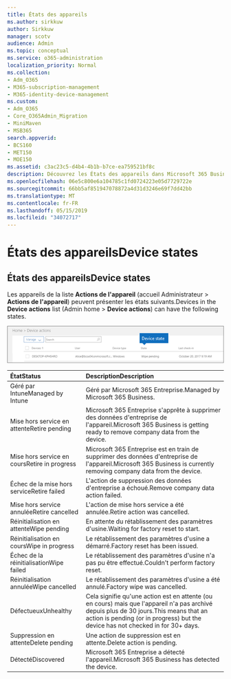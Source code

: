 ```yaml
---
title: États des appareils
ms.author: sirkkuw
author: Sirkkuw
manager: scotv
audience: Admin
ms.topic: conceptual
ms.service: o365-administration
localization_priority: Normal
ms.collection:
- Adm_O365
- M365-subscription-management
- M365-identity-device-management
ms.custom:
- Adm_O365
- Core_O365Admin_Migration
- MiniMaven
- MSB365
search.appverid:
- BCS160
- MET150
- MOE150
ms.assetid: c3ac23c5-d4b4-4b1b-b7ce-ea759521bf8c
description: Découvrez les États des appareils dans Microsoft 365 Business.
ms.openlocfilehash: 06e5c800e6a104785c1fd0724223e05d7729722e
ms.sourcegitcommit: 66bb5af851947078872a4d31d3246e69f7dd42bb
ms.translationtype: MT
ms.contentlocale: fr-FR
ms.lasthandoff: 05/15/2019
ms.locfileid: "34072717"
---
```

# <a name="device-states"></a><span data-ttu-id="cbb02-103">États des appareils</span><span class="sxs-lookup"><span data-stu-id="cbb02-103">Device states</span></span>

## <a name="device-states"></a><span data-ttu-id="cbb02-104">États des appareils</span><span class="sxs-lookup"><span data-stu-id="cbb02-104">Device states</span></span>

<span data-ttu-id="cbb02-105">Les appareils de la liste **Actions de l'appareil** (accueil Administrateur \> **Actions de l'appareil**) peuvent présenter les états suivants.</span><span class="sxs-lookup"><span data-stu-id="cbb02-105">Devices in the **Device actions** list (Admin home \> **Device actions**) can have the following states.</span></span>
  
![In the Device actions list, you can see the Devices states.](media/a621c47e-45d9-4e1a-beb9-c03254d40c1d.png)
  
|<span data-ttu-id="cbb02-107">**État**</span><span class="sxs-lookup"><span data-stu-id="cbb02-107">**Status**</span></span>|<span data-ttu-id="cbb02-108">**Description**</span><span class="sxs-lookup"><span data-stu-id="cbb02-108">**Description**</span></span>|
|:-----|:-----|
|<span data-ttu-id="cbb02-109">Géré par Intune</span><span class="sxs-lookup"><span data-stu-id="cbb02-109">Managed by Intune</span></span>  <br/> |<span data-ttu-id="cbb02-110">Géré par Microsoft 365 Entreprise.</span><span class="sxs-lookup"><span data-stu-id="cbb02-110">Managed by Microsoft 365 Business.</span></span>  <br/> |
|<span data-ttu-id="cbb02-111">Mise hors service en attente</span><span class="sxs-lookup"><span data-stu-id="cbb02-111">Retire pending</span></span>  <br/> |<span data-ttu-id="cbb02-112">Microsoft 365 Entreprise s'apprête à supprimer des données d'entreprise de l'appareil.</span><span class="sxs-lookup"><span data-stu-id="cbb02-112">Microsoft 365 Business is getting ready to remove company data from the device.</span></span>  <br/> |
|<span data-ttu-id="cbb02-113">Mise hors service en cours</span><span class="sxs-lookup"><span data-stu-id="cbb02-113">Retire in progress</span></span>  <br/> |<span data-ttu-id="cbb02-114">Microsoft 365 Entreprise est en train de supprimer des données d'entreprise de l'appareil.</span><span class="sxs-lookup"><span data-stu-id="cbb02-114">Microsoft 365 Business is currently removing company data from the device.</span></span>  <br/> |
|<span data-ttu-id="cbb02-115">Échec de la mise hors service</span><span class="sxs-lookup"><span data-stu-id="cbb02-115">Retire failed</span></span>  <br/> | <span data-ttu-id="cbb02-116">L'action de suppression des données d'entreprise a échoué.</span><span class="sxs-lookup"><span data-stu-id="cbb02-116">Remove company data action failed.</span></span>  <br/> |
|<span data-ttu-id="cbb02-117">Mise hors service annulée</span><span class="sxs-lookup"><span data-stu-id="cbb02-117">Retire cancelled</span></span>  <br/> |<span data-ttu-id="cbb02-118">L'action de mise hors service a été annulée.</span><span class="sxs-lookup"><span data-stu-id="cbb02-118">Retire action was cancelled.</span></span>  <br/> |
|<span data-ttu-id="cbb02-119">Réinitialisation en attente</span><span class="sxs-lookup"><span data-stu-id="cbb02-119">Wipe pending</span></span>  <br/> |<span data-ttu-id="cbb02-120">En attente du rétablissement des paramètres d'usine.</span><span class="sxs-lookup"><span data-stu-id="cbb02-120">Waiting for factory reset to start.</span></span>  <br/> |
|<span data-ttu-id="cbb02-121">Réinitialisation en cours</span><span class="sxs-lookup"><span data-stu-id="cbb02-121">Wipe in progress</span></span>  <br/> |<span data-ttu-id="cbb02-122">Le rétablissement des paramètres d'usine a démarré.</span><span class="sxs-lookup"><span data-stu-id="cbb02-122">Factory reset has been issued.</span></span>  <br/> |
|<span data-ttu-id="cbb02-123">Échec de la réinitialisation</span><span class="sxs-lookup"><span data-stu-id="cbb02-123">Wipe failed</span></span>  <br/> |<span data-ttu-id="cbb02-124">Le rétablissement des paramètres d'usine n'a pas pu être effectué.</span><span class="sxs-lookup"><span data-stu-id="cbb02-124">Couldn't perform factory reset.</span></span>  <br/> |
|<span data-ttu-id="cbb02-125">Réinitialisation annulée</span><span class="sxs-lookup"><span data-stu-id="cbb02-125">Wipe cancelled</span></span>  <br/> |<span data-ttu-id="cbb02-126">Le rétablissement des paramètres d'usine a été annulé.</span><span class="sxs-lookup"><span data-stu-id="cbb02-126">Factory wipe was cancelled.</span></span>  <br/> |
|<span data-ttu-id="cbb02-127">Défectueux</span><span class="sxs-lookup"><span data-stu-id="cbb02-127">Unhealthy</span></span>  <br/> |<span data-ttu-id="cbb02-128">Cela signifie qu'une action est en attente (ou en cours) mais que l'appareil n'a pas archivé depuis plus de 30 jours.</span><span class="sxs-lookup"><span data-stu-id="cbb02-128">This means that an action is pending (or in progress) but the device has not checked in for 30+ days.</span></span>  <br/> |
|<span data-ttu-id="cbb02-129">Suppression en attente</span><span class="sxs-lookup"><span data-stu-id="cbb02-129">Delete pending</span></span>  <br/> |<span data-ttu-id="cbb02-130">Une action de suppression est en attente.</span><span class="sxs-lookup"><span data-stu-id="cbb02-130">Delete action is pending.</span></span>  <br/> |
|<span data-ttu-id="cbb02-131">Détecté</span><span class="sxs-lookup"><span data-stu-id="cbb02-131">Discovered</span></span>  <br/> |<span data-ttu-id="cbb02-132">Microsoft 365 Entreprise a détecté l'appareil.</span><span class="sxs-lookup"><span data-stu-id="cbb02-132">Microsoft 365 Business has detected the device.</span></span>  <br/> |
   

